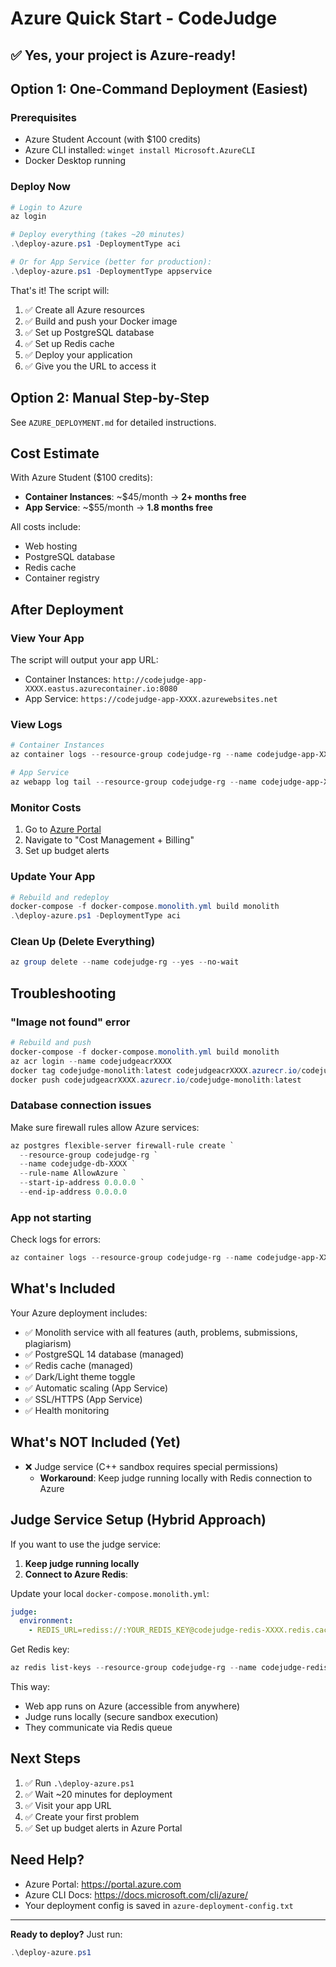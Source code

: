 # Azure Quick Start - CodeJudge

## ✅ Yes, your project is Azure-ready!

## Option 1: One-Command Deployment (Easiest)

### Prerequisites
- Azure Student Account (with $100 credits)
- Azure CLI installed: `winget install Microsoft.AzureCLI`
- Docker Desktop running

### Deploy Now
```powershell
# Login to Azure
az login

# Deploy everything (takes ~20 minutes)
.\deploy-azure.ps1 -DeploymentType aci

# Or for App Service (better for production):
.\deploy-azure.ps1 -DeploymentType appservice
```

That's it! The script will:
1. ✅ Create all Azure resources
2. ✅ Build and push your Docker image
3. ✅ Set up PostgreSQL database
4. ✅ Set up Redis cache
5. ✅ Deploy your application
6. ✅ Give you the URL to access it

## Option 2: Manual Step-by-Step

See `AZURE_DEPLOYMENT.md` for detailed instructions.

## Cost Estimate

With Azure Student ($100 credits):

- **Container Instances**: ~$45/month → **2+ months free**
- **App Service**: ~$55/month → **1.8 months free**

All costs include:
- Web hosting
- PostgreSQL database
- Redis cache
- Container registry

## After Deployment

### View Your App
The script will output your app URL:
- Container Instances: `http://codejudge-app-XXXX.eastus.azurecontainer.io:8080`
- App Service: `https://codejudge-app-XXXX.azurewebsites.net`

### View Logs
```powershell
# Container Instances
az container logs --resource-group codejudge-rg --name codejudge-app-XXXX --follow

# App Service
az webapp log tail --resource-group codejudge-rg --name codejudge-app-XXXX
```

### Monitor Costs
1. Go to [Azure Portal](https://portal.azure.com)
2. Navigate to "Cost Management + Billing"
3. Set up budget alerts

### Update Your App
```powershell
# Rebuild and redeploy
docker-compose -f docker-compose.monolith.yml build monolith
.\deploy-azure.ps1 -DeploymentType aci
```

### Clean Up (Delete Everything)
```powershell
az group delete --name codejudge-rg --yes --no-wait
```

## Troubleshooting

### "Image not found" error
```powershell
# Rebuild and push
docker-compose -f docker-compose.monolith.yml build monolith
az acr login --name codejudgeacrXXXX
docker tag codejudge-monolith:latest codejudgeacrXXXX.azurecr.io/codejudge-monolith:latest
docker push codejudgeacrXXXX.azurecr.io/codejudge-monolith:latest
```

### Database connection issues
Make sure firewall rules allow Azure services:
```powershell
az postgres flexible-server firewall-rule create `
  --resource-group codejudge-rg `
  --name codejudge-db-XXXX `
  --rule-name AllowAzure `
  --start-ip-address 0.0.0.0 `
  --end-ip-address 0.0.0.0
```

### App not starting
Check logs for errors:
```powershell
az container logs --resource-group codejudge-rg --name codejudge-app-XXXX
```

## What's Included

Your Azure deployment includes:
- ✅ Monolith service with all features (auth, problems, submissions, plagiarism)
- ✅ PostgreSQL 14 database (managed)
- ✅ Redis cache (managed)
- ✅ Dark/Light theme toggle
- ✅ Automatic scaling (App Service)
- ✅ SSL/HTTPS (App Service)
- ✅ Health monitoring

## What's NOT Included (Yet)

- ❌ Judge service (C++ sandbox requires special permissions)
  - **Workaround**: Keep judge running locally with Redis connection to Azure

## Judge Service Setup (Hybrid Approach)

If you want to use the judge service:

1. **Keep judge running locally**
2. **Connect to Azure Redis**:

Update your local `docker-compose.monolith.yml`:
```yaml
judge:
  environment:
    - REDIS_URL=rediss://:YOUR_REDIS_KEY@codejudge-redis-XXXX.redis.cache.windows.net:6380
```

Get Redis key:
```powershell
az redis list-keys --resource-group codejudge-rg --name codejudge-redis-XXXX --query primaryKey -o tsv
```

This way:
- Web app runs on Azure (accessible from anywhere)
- Judge runs locally (secure sandbox execution)
- They communicate via Redis queue

## Next Steps

1. ✅ Run `.\deploy-azure.ps1`
2. ✅ Wait ~20 minutes for deployment
3. ✅ Visit your app URL
4. ✅ Create your first problem
5. ✅ Set up budget alerts in Azure Portal

## Need Help?

- Azure Portal: https://portal.azure.com
- Azure CLI Docs: https://docs.microsoft.com/cli/azure/
- Your deployment config is saved in `azure-deployment-config.txt`

---

**Ready to deploy?** Just run:
```powershell
.\deploy-azure.ps1
```
